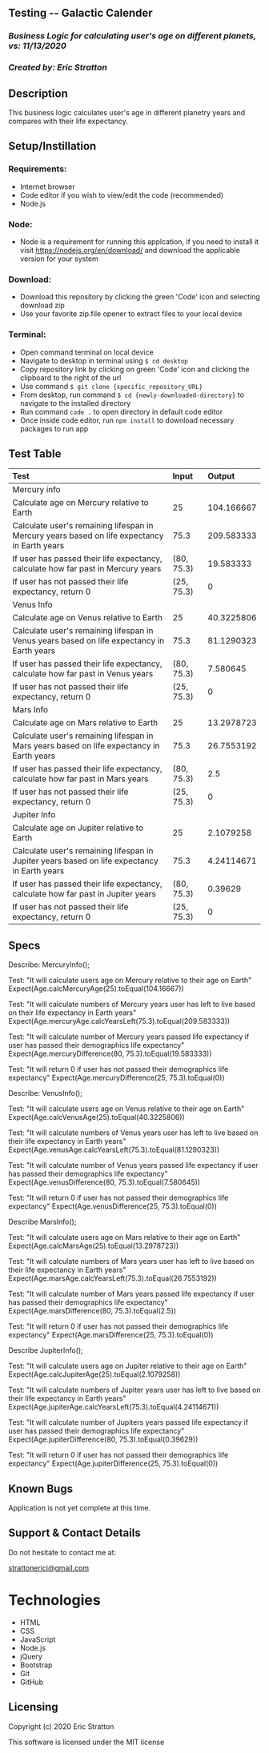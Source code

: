 ## Testing -- Galactic Calender

### _Business Logic for calculating user's age on different planets, vs: 11/13/2020_

### _Created by: Eric Stratton_

## Description

This business logic calculates user's age in different planetry years and compares with their life expectancy.

## Setup/Instillation

### Requirements:

- Internet browser
- Code editor if you wish to view/edit the code (recommended)
- Node.js 

### Node:

- Node is a requirement for running this applcation, if you need to install it visit <https://nodejs.org/en/download/> and download the applicable version for your system

### Download: 

- Download this repository by clicking the green 'Code' icon and selecting download zip
- Use your favorite zip.file opener to extract files to your local device

### Terminal:

- Open command terminal on local device
- Navigate to desktop in terminal using `$ cd desktop`
- Copy repository link by clicking on green 'Code' icon and clicking the clipboard to the right of the url
- Use command `$ git clone {specific_repository_URL}`
- From desktop, run command `$ cd {newly-downloaded-directory}` to navigate to the installed directory
- Run command `code .` to open directory in default code editor
- Once inside code editor, run `npm install` to download necessary packages to run app

## Test Table

| Test | Input | Output |
| :------------| :---------------| :-----------|
| Mercury info |
| Calculate age on Mercury relative to Earth | 25 | 104.166667 |
| Calculate user's remaining lifespan in Mercury years based on life expectancy in Earth years | 75.3 | 209.583333 |
| If user has passed their life expectancy, calculate how far past in Mercury years | (80, 75.3) | 19.583333 |
| If user has not passed their life expectancy, return 0 | (25, 75.3) | 0 |
| Venus Info |
| Calculate age on Venus relative to Earth | 25 | 40.3225806 |
| Calculate user's remaining lifespan in Venus years based on life expectancy in Earth years | 75.3 | 81.1290323 |
| If user has passed their life expectancy, calculate how far past in Venus years | (80, 75.3) | 7.580645 |
| If user has not passed their life expectancy, return 0 | (25, 75.3) | 0 |
| Mars Info |
| Calculate age on Mars relative to Earth | 25 | 13.2978723 |
| Calculate user's remaining lifespan in Mars years based on life expectancy in Earth years | 75.3 | 26.7553192 |
| If user has passed their life expectancy, calculate how far past in Mars years | (80, 75.3) | 2.5 |
| If user has not passed their life expectancy, return 0 | (25, 75.3) | 0 |
| Jupiter Info |
| Calculate age on Jupiter relative to Earth | 25 | 2.1079258 |
| Calculate user's remaining lifespan in Jupiter years based on life expectancy in Earth years | 75.3 | 4.24114671 |
| If user has passed their life expectancy, calculate how far past in Jupiter years | (80, 75.3) | 0.39629 |
| If user has not passed their life expectancy, return 0 | (25, 75.3) | 0 |

## Specs

Describe: MercuryInfo();

Test: "It will calculate users age on Mercury relative to their age on Earth"
Expect(Age.calcMercuryAge(25).toEqual(104.16667))

Test: "It will calculate numbers of Mercury years user has left to live based on their life expectancy in Earth years"
Expect(Age.mercuryAge.calcYearsLeft(75.3).toEqual(209.583333))

Test: "It will calculate number of Mercury years passed life expectancy if user has passed their demographics life expectancy"
Expect(Age.mercuryDifference(80, 75.3).toEqual(19.583333))

Test: "It will return 0 if user has not passed their demographics life expectancy"
Expect(Age.mercuryDifference(25, 75.3).toEqual(0))

Describe: VenusInfo();

Test: "It will calculate users age on Venus relative to their age on Earth"
Expect(Age.calcVenusAge(25).toEqual(40.3225806))

Test: "It will calculate numbers of Venus years user has left to live based on their life expectancy in Earth years"
Expect(Age.venusAge.calcYearsLeft(75.3).toEqual(81.1290323))

Test: "It will calculate number of Venus years passed life expectancy if user has passed their demographics life expectancy"
Expect(Age.venusDifference(80, 75.3).toEqual(7.580645))

Test: "It will return 0 if user has not passed their demographics life expectancy"
Expect(Age.venusDifference(25, 75.3).toEqual(0))

Describe MarsInfo();

Test: "It will calculate users age on Mars relative to their age on Earth"
Expect(Age.calcMarsAge(25).toEqual(13.2978723))

Test: "It will calculate numbers of Mars years user has left to live based on their life expectancy in Earth years"
Expect(Age.marsAge.calcYearsLeft(75.3).toEqual(26.7553192))

Test: "It will calculate number of Mars years passed life expectancy if user has passed their demographics life expectancy"
Expect(Age.marsDifference(80, 75.3).toEqual(2.5))

Test: "It will return 0 if user has not passed their demographics life expectancy"
Expect(Age.marsDifference(25, 75.3).toEqual(0))

Describe JupiterInfo();

Test: "It will calculate users age on Jupiter relative to their age on Earth"
Expect(Age.calcJupiterAge(25).toEqual(2.1079258))

Test: "It will calculate numbers of Jupiter years user has left to live based on their life expectancy in Earth years"
Expect(Age.jupiterAge.calcYearsLeft(75.3).toEqual(4.24114671))

Test: "It will calculate number of Jupiters years passed life expectancy if user has passed their demographics life expectancy"
Expect(Age.jupiterDifference(80, 75.3).toEqual(0.39629))

Test: "It will return 0 if user has not passed their demographics life expectancy"
Expect(Age.jupiterDifference(25, 75.3).toEqual(0))

## Known Bugs

Application is not yet complete at this time.

## Support & Contact Details

Do not hesitate to contact me at:

<strattonericj@gmail.com>

# Technologies

- HTML
- CSS
- JavaScript
- Node.js
- jQuery
- Bootstrap
- Git
- GitHub

## Licensing

Copyright (c) 2020 Eric Stratton

This software is licensed under the MIT license